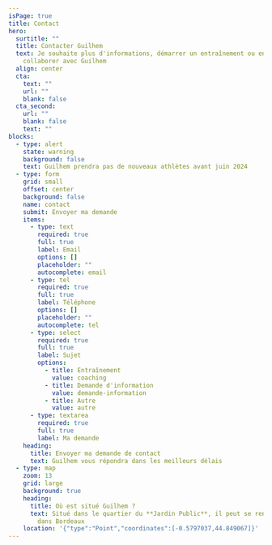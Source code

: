 ```yaml
---
isPage: true
title: Contact
hero:
  surtitle: ""
  title: Contacter Guilhem
  text: Je souhaite plus d'informations, démarrer un entraînement ou encore
    collaborer avec Guilhem
  align: center
  cta:
    text: ""
    url: ""
    blank: false
  cta_second:
    url: ""
    blank: false
    text: ""
blocks:
  - type: alert
    state: warning
    background: false
    text: Guilhem prendra pas de nouveaux athlètes avant juin 2024
  - type: form
    grid: small
    offset: center
    background: false
    name: contact
    submit: Envoyer ma demande
    items:
      - type: text
        required: true
        full: true
        label: Email
        options: []
        placeholder: ""
        autocomplete: email
      - type: tel
        required: true
        full: true
        label: Téléphone
        options: []
        placeholder: ""
        autocomplete: tel
      - type: select
        required: true
        full: true
        label: Sujet
        options:
          - title: Entraînement
            value: coaching
          - title: Demande d'information
            value: demande-information
          - title: Autre
            value: autre
      - type: textarea
        required: true
        full: true
        label: Ma demande
    heading:
      title: Envoyer ma demande de contact
      text: G﻿uilhem vous répondra dans les meilleurs délais
  - type: map
    zoom: 13
    grid: large
    background: true
    heading:
      title: Où est situé Guilhem ?
      text: Situé dans le quartier du **Jardin Public**, il peut se rendre rapidement
        dans Bordeaux
    location: '{"type":"Point","coordinates":[-0.5797037,44.849067]}'
---
```


